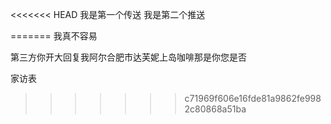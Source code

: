 <<<<<<< HEAD
我是第一个传送
我是第二个推送

=======
我真不容易



第三方你开大回复我阿尔合肥市达芙妮上岛咖啡那是你您是否

家访表

>>>>>>> c71969f606e16fde81a9862fe9982c80868a51ba
